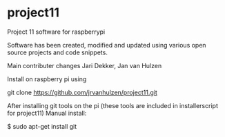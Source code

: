 # project11
Project 11 software for raspberrypi

Software has been created, modified and updated using various open source projects and code snippets.

Main contributer changes Jari Dekker, Jan van Hulzen

Install on raspberry pi using

git clone https://github.com/jrvanhulzen/project11.git

After installing git tools on the pi (these tools are included in installerscript for project11)
Manual install:

$ sudo apt-get install git

